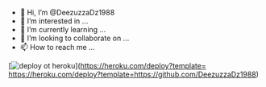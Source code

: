 - 👋 Hi, I’m @DeezuzzaDz1988
- 👀 I’m interested in ...
- 🌱 I’m currently learning ...
- 💞️ I’m looking to collaborate on ...
- 📫 How to reach me ...

<!---
DeezuzzaDz1988/DeezuzzaDz1988 is a ✨ special ✨ repository because its `README.md` (this file) appears on your GitHub profile.
You can click the Preview link to take a look at your changes.
--->



[![deploy ot heroku](https://www.herokucdn.com/deploy/button.svg)](https://heroku.com/deploy?template= https://heroku.com/deploy?template=https://github.com/DeezuzzaDz1988)





